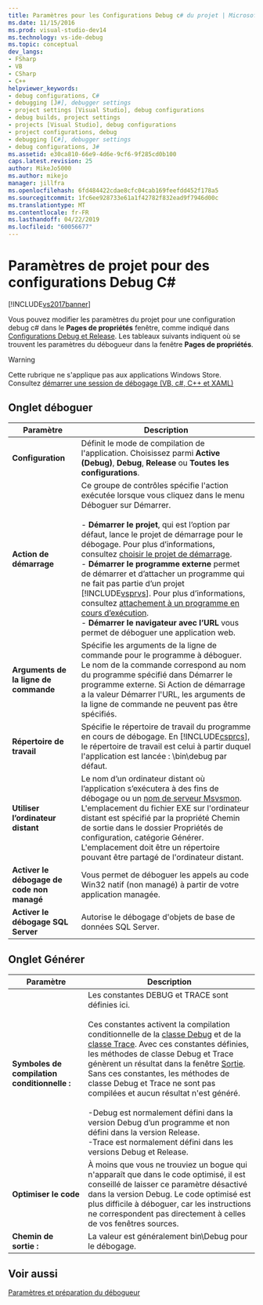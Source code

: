 ```yaml
---
title: Paramètres pour les Configurations Debug c# du projet | Microsoft Docs
ms.date: 11/15/2016
ms.prod: visual-studio-dev14
ms.technology: vs-ide-debug
ms.topic: conceptual
dev_langs:
- FSharp
- VB
- CSharp
- C++
helpviewer_keywords:
- debug configurations, C#
- debugging [J#], debugger settings
- project settings [Visual Studio], debug configurations
- debug builds, project settings
- projects [Visual Studio], debug configurations
- project configurations, debug
- debugging [C#], debugger settings
- debug configurations, J#
ms.assetid: e30ca810-66e9-4d6e-9cf6-9f285cd0b100
caps.latest.revision: 25
author: MikeJo5000
ms.author: mikejo
manager: jillfra
ms.openlocfilehash: 6fd484422cdae8cfc04cab169feefdd452f178a5
ms.sourcegitcommit: 1fc6ee928733e61a1f42782f832ead9f7946d00c
ms.translationtype: MT
ms.contentlocale: fr-FR
ms.lasthandoff: 04/22/2019
ms.locfileid: "60056677"
---
```

# <a name="project-settings-for--c-debug-configurations"></a>Paramètres de projet pour des configurations Debug C#
[!INCLUDE[vs2017banner](../includes/vs2017banner.md)]

Vous pouvez modifier les paramètres du projet pour une configuration debug c# dans le **Pages de propriétés** fenêtre, comme indiqué dans [Configurations Debug et Release](../debugger/how-to-set-debug-and-release-configurations.md). Les tableaux suivants indiquent où se trouvent les paramètres du débogueur dans la fenêtre **Pages de propriétés**.  
  
> [!WARNING]
>  Cette rubrique ne s'applique pas aux applications Windows Store. Consultez [démarrer une session de débogage (VB, c#, C++ et XAML)](../debugger/start-a-debugging-session-for-a-store-app-in-visual-studio-vb-csharp-cpp-and-xaml.md)  
  
## <a name="BKMK_Debug_tab"></a> Onglet déboguer  
  
|**Paramètre**|**Description**|  
|-----------------|---------------------|  
|**Configuration**|Définit le mode de compilation de l'application. Choisissez parmi **Active (Debug)**, **Debug**, **Release** ou **Toutes les configurations**.|  
|**Action de démarrage**|Ce groupe de contrôles spécifie l'action exécutée lorsque vous cliquez dans le menu Déboguer sur Démarrer.<br /><br /> -   **Démarrer le projet**, qui est l’option par défaut, lance le projet de démarrage pour le débogage. Pour plus d’informations, consultez [choisir le projet de démarrage](http://msdn.microsoft.com/222e3f32-a6fe-4941-bf37-6b2a921129fd).<br />-   **Démarrer le programme externe** permet de démarrer et d’attacher un programme qui ne fait pas partie d’un projet [!INCLUDE[vsprvs](../includes/vsprvs-md.md)]. Pour plus d’informations, consultez [attachement à un programme en cours d’exécution](http://msdn.microsoft.com/636d0a52-4bfd-48d2-89ad-d7b9ca4dc4f4).<br />-   **Démarrer le navigateur avec l’URL** vous permet de déboguer une application web.|  
|**Arguments de la ligne de commande**|Spécifie les arguments de la ligne de commande pour le programme à déboguer. Le nom de la commande correspond au nom du programme spécifié dans Démarrer le programme externe. Si Action de démarrage a la valeur Démarrer l'URL, les arguments de la ligne de commande ne peuvent pas être spécifiés.|  
|**Répertoire de travail**|Spécifie le répertoire de travail du programme en cours de débogage. En [!INCLUDE[csprcs](../includes/csprcs-md.md)], le répertoire de travail est celui à partir duquel l'application est lancée : \bin\debug par défaut.|  
|**Utiliser l’ordinateur distant**|Le nom d’un ordinateur distant où l’application s’exécutera à des fins de débogage ou un [nom de serveur Msvsmon](http://msdn.microsoft.com/library/55b60ce7-834b-4e83-a10e-fe4248260a4c). L'emplacement du fichier EXE sur l'ordinateur distant est spécifié par la propriété Chemin de sortie dans le dossier Propriétés de configuration, catégorie Générer. L'emplacement doit être un répertoire pouvant être partagé de l'ordinateur distant.|  
|**Activer le débogage de code non managé**|Vous permet de déboguer les appels au code Win32 natif (non managé) à partir de votre application managée.|  
|**Activer le débogage SQL Server**|Autorise le débogage d'objets de base de données SQL Server.|  
  
## <a name="BKMK_Build_tab"></a> Onglet Générer  
  
|Paramètre|Description|  
|-------------|-----------------|  
|**Symboles de compilation conditionnelle :**|Les constantes DEBUG et TRACE sont définies ici.<br /><br /> Ces constantes activent la compilation conditionnelle de la [classe Debug](https://msdn.microsoft.com/library/system.diagnostics.debug.aspx) et de la [classe Trace](https://msdn.microsoft.com/library/system.diagnostics.trace.aspx). Avec ces constantes définies, les méthodes de classe Debug et Trace génèrent un résultat dans la fenêtre [Sortie](../ide/reference/output-window.md). Sans ces constantes, les méthodes de classe Debug et Trace ne sont pas compilées et aucun résultat n'est généré.<br /><br /> -Debug est normalement défini dans la version Debug d’un programme et non défini dans la version Release.<br />-Trace est normalement défini dans les versions Debug et Release.|  
|**Optimiser le code**|À moins que vous ne trouviez un bogue qui n'apparaît que dans le code optimisé, il est conseillé de laisser ce paramètre désactivé dans la version Debug. Le code optimisé est plus difficile à déboguer, car les instructions ne correspondent pas directement à celles de vos fenêtres sources.|  
|**Chemin de sortie :**|La valeur est généralement bin\Debug pour le débogage.|  
  
## <a name="see-also"></a>Voir aussi  
 [Paramètres et préparation du débogueur](../debugger/debugger-settings-and-preparation.md)
